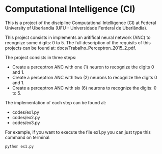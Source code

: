 # Computational Intelligence (CI)

This is a project of the discipline Computational Intelligence (CI) at Federal University of Uberlandia (UFU - Universidade Ferderal de Uberlândia). 

This project consists in implements an aritifical neural network (ANC) to recognize some digits: 0 to 5. The full description of the requisits of this projects can be found at: docs/Trabalho_Perceptron_2015_2.pdf.

The project consists in three steps:
- Create a perceptron ANC with one (1) neuron to recognize the digits 0 and 1.
- Create a perceptron ANC with two (2) neurons to recognize the digits 0 and 1.
- Create a perceptron ANC with six (6) neurons to recognize the digits: 0 to 5.

The implementation of each step can be found at:
- codes/ex1.py
- codes/ex2.py
- codes/ex3.py

For example, if you want to execute the file ex1.py you can just type this command on terminal:
```python
python ex1.py
```
